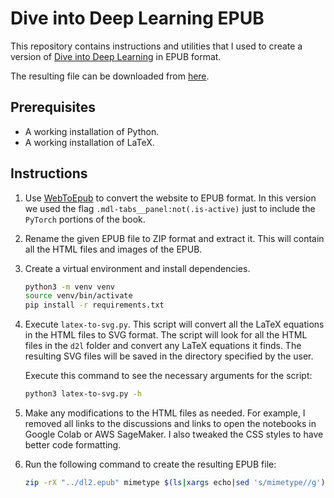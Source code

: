 # Dive into Deep Learning EPUB

This repository contains instructions and utilities that I used to create a version of [Dive into Deep Learning](https://d2l.ai/) in EPUB format.

The resulting file can be downloaded from [here](https://library.bz/main/uploads/9B9E13BF1AA85964CD936A4CF99AF51C).

## Prerequisites

- A working installation of Python.
- A working installation of LaTeX.

## Instructions

1. Use [WebToEpub](https://github.com/dteviot/WebToEpub) to convert the website to EPUB format. In this version we used the flag `.mdl-tabs__panel:not(.is-active)` just to include the `PyTorch` portions of the book.
2. Rename the given EPUB file to ZIP format and extract it. This will contain all the HTML files and images of the EPUB.
3. Create a virtual environment and install dependencies.

    ````bash
    python3 -m venv venv
    source venv/bin/activate
    pip install -r requirements.txt
    ````

4. Execute `latex-to-svg.py`. This script will convert all the LaTeX equations in the HTML files to SVG format. The script will look for all the HTML files in the `d2l` folder and convert any LaTeX equations it finds. The resulting SVG files will be saved in the directory specified by the user.

    Execute this command to see the necessary arguments for the script:

    ````bash
    python3 latex-to-svg.py -h
    ````

5. Make any modifications to the HTML files as needed. For example, I removed all links to the discussions and links to open the notebooks in Google Colab or AWS SageMaker. I also tweaked the CSS styles to have better code formatting.
6. Run the following command to create the resulting EPUB file:

    ````bash
    zip -rX "../dl2.epub" mimetype $(ls|xargs echo|sed 's/mimetype//g') -x \*.DS_Store -x \*.git\*
    ````
